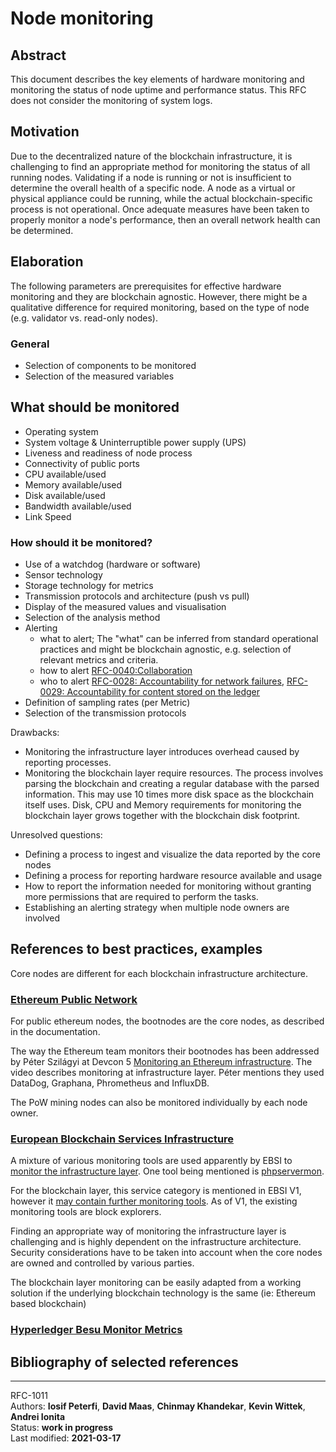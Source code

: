 # Node monitoring

## Abstract
This document describes the key elements of hardware monitoring and monitoring the status of node uptime and performance status. This RFC does not consider the monitoring of system logs.

## Motivation
Due to the decentralized nature of the blockchain infrastructure, it is challenging to find an appropriate method for monitoring the status of all running nodes. Validating if a node is running or not is insufficient to determine the overall health of a specific node. A node as a virtual or physical appliance could be running, while the actual blockchain-specific process is not operational. Once adequate measures have been taken to properly monitor a node's performance, then an overall network health can be determined.

## Elaboration
The following parameters are prerequisites for effective hardware monitoring and they are blockchain agnostic. However, there might be a qualitative difference for required monitoring, based on the type of node (e.g. validator vs. read-only nodes).

### General

* Selection of components to be monitored
* Selection of the measured variables

## What should be monitored

* Operating system
* System voltage & Uninterruptible power supply (UPS)
* Liveness and readiness of node process
* Connectivity of public ports
* CPU available/used
* Memory available/used
* Disk available/used
* Bandwidth available/used
* Link Speed
     

### How should it be monitored?

* Use of a watchdog (hardware or software)
* Sensor technology
* Storage technology for metrics
* Transmission protocols and architecture (push vs pull)
* Display of the measured values and visualisation
* Selection of the analysis method
* Alerting 
    * what to alert; The "what" can be inferred from standard operational practices and might be blockchain agnostic, e.g. selection of relevant metrics and criteria.
    * how to alert [RFC-0040:Collaboration](https://docs.google.com/document/u/0/d/1bH3gH_wW8rMslsyYMo33OMbKabbA5-X-jES6s2XHGwY/edit)
    * who to alert [RFC-0028: Accountability for network failures](https://docs.google.com/document/d/1a1MO9nPTtLCF-33bZ8vOkg0f1CAhl2fsB_eDhUQOHus/edit?usp=sharing), [RFC-0029: Accountability for content stored on the ledger](https://docs.google.com/document/d/1Gu48ySU54FqzB7K23I2Mby-kXhnwP5rX2hyobRrp09w/edit?usp=sharing)
* Definition of sampling rates (per Metric)
* Selection of the transmission protocols

Drawbacks:

* Monitoring the infrastructure layer introduces overhead caused by reporting processes.
* Monitoring the blockchain layer require resources. The process involves parsing the blockchain and creating a regular database with the parsed information. This may use 10 times more disk space as the blockchain itself uses. Disk, CPU and Memory requirements for monitoring the blockchain layer grows together with the blockchain disk footprint.

Unresolved questions:

* Defining a process to ingest and visualize the data reported by the core nodes 
* Defining a process for reporting hardware resource available and usage
* How to report the information needed for monitoring without granting more permissions that are required to perform the tasks.
* Establishing an alerting strategy when multiple node owners are involved
    
## References to best practices, examples
Core nodes are different for each blockchain infrastructure architecture.

### [Ethereum Public Network](https://github.com/ethereum/go-ethereum)

For public ethereum nodes, the bootnodes are the core nodes, as described in the documentation.

The way the Ethereum team monitors their bootnodes has been addressed by Péter Szilágyi at Devcon 5 [Monitoring an Ethereum infrastructure](https://www.youtube.com/watch?v=2I_Cfr-OUp4). The video describes monitoring at infrastructure layer. Péter mentions they used DataDog, Graphana, Phrometheus and InfluxDB.

The PoW mining nodes can also be monitored individually by each node owner.

### [European Blockchain Services Infrastructure](https://ec.europa.eu/cefdigital/wiki/display/CEFDIGITAL/EBSI)

A mixture of various monitoring tools are used apparently by EBSI to [monitor the infrastructure layer](https://ec.europa.eu/cefdigital/wiki/display/CEFDIGITALEBSI/Monitoring+of+the+Infrastructure). One tool being mentioned is [phpservermon](https://github.com/phpservermon/phpservermon).

For the blockchain layer, this service category is mentioned in EBSI V1, however it [may contain further monitoring tools](https://ec.europa.eu/cefdigital/wiki/display/CEFDIGITALEBSI/Blockchain+Monitoring). As of V1, the existing monitoring tools are block explorers.

Finding an appropriate way of monitoring the infrastructure layer is challenging and is highly dependent on the infrastructure architecture. Security considerations have to be taken into account when the core nodes are owned and controlled by various parties.

The blockchain layer monitoring can be easily adapted from a working solution if the underlying blockchain technology is the same (ie: Ethereum based blockchain)

### [Hyperledger Besu Monitor Metrics](https://besu.hyperledger.org/en/stable/HowTo/Monitor/Metrics/)

## Bibliography of selected references

---- 

RFC-1011   
Authors: **Iosif Peterfi**, **David Maas**, **Chinmay Khandekar**, **Kevin Wittek**, **Andrei Ionita**   
Status:  **work in progress**     
Last modified: **2021-03-17**